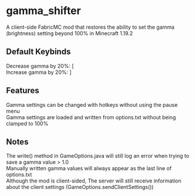 # gamma_shifter

A client-side FabricMC mod that restores the ability to set the gamma (brightness) setting beyond 100% in Minecraft 1.19.2

## Default Keybinds

Decrease gamma by 20%: [ <br>
Increase gamma by 20%: ]

## Features

Gamma settings can be changed with hotkeys without using the pause menu <br>
Gamma settings are loaded and written from options.txt without being clamped to 100%

## Notes

The write() method in GameOptions.java will still log an error when trying to save a gamma value > 1.0 <br>
Manually written gamma values will always appear as the last line of options.txt <br>
Although the mod is client-sided, The server will still receive information about the client settings (GameOptions.sendClientSettings())